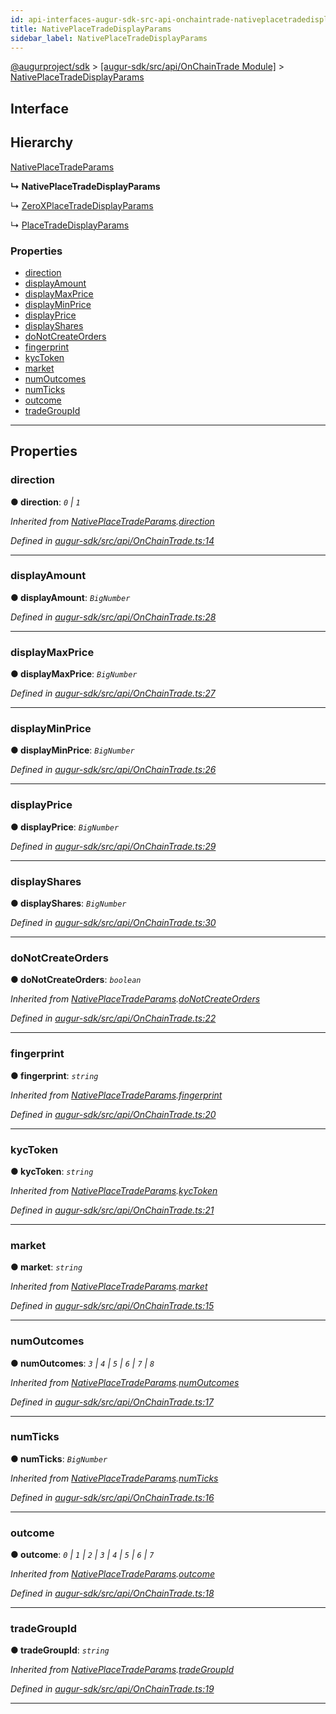 ```yaml
---
id: api-interfaces-augur-sdk-src-api-onchaintrade-nativeplacetradedisplayparams
title: NativePlaceTradeDisplayParams
sidebar_label: NativePlaceTradeDisplayParams
---
```


[@augurproject/sdk](api-readme.md) > [[augur-sdk/src/api/OnChainTrade Module]](api-modules-augur-sdk-src-api-onchaintrade-module.md) > [NativePlaceTradeDisplayParams](api-interfaces-augur-sdk-src-api-onchaintrade-nativeplacetradedisplayparams.md)

## Interface

## Hierarchy

 [NativePlaceTradeParams](api-interfaces-augur-sdk-src-api-onchaintrade-nativeplacetradeparams.md)

**↳ NativePlaceTradeDisplayParams**

↳  [ZeroXPlaceTradeDisplayParams](api-interfaces-augur-sdk-src-api-zerox-zeroxplacetradedisplayparams.md)

↳  [PlaceTradeDisplayParams](api-interfaces-augur-sdk-src-api-trade-placetradedisplayparams.md)

### Properties

* [direction](api-interfaces-augur-sdk-src-api-onchaintrade-nativeplacetradedisplayparams.md#direction)
* [displayAmount](api-interfaces-augur-sdk-src-api-onchaintrade-nativeplacetradedisplayparams.md#displayamount)
* [displayMaxPrice](api-interfaces-augur-sdk-src-api-onchaintrade-nativeplacetradedisplayparams.md#displaymaxprice)
* [displayMinPrice](api-interfaces-augur-sdk-src-api-onchaintrade-nativeplacetradedisplayparams.md#displayminprice)
* [displayPrice](api-interfaces-augur-sdk-src-api-onchaintrade-nativeplacetradedisplayparams.md#displayprice)
* [displayShares](api-interfaces-augur-sdk-src-api-onchaintrade-nativeplacetradedisplayparams.md#displayshares)
* [doNotCreateOrders](api-interfaces-augur-sdk-src-api-onchaintrade-nativeplacetradedisplayparams.md#donotcreateorders)
* [fingerprint](api-interfaces-augur-sdk-src-api-onchaintrade-nativeplacetradedisplayparams.md#fingerprint)
* [kycToken](api-interfaces-augur-sdk-src-api-onchaintrade-nativeplacetradedisplayparams.md#kyctoken)
* [market](api-interfaces-augur-sdk-src-api-onchaintrade-nativeplacetradedisplayparams.md#market)
* [numOutcomes](api-interfaces-augur-sdk-src-api-onchaintrade-nativeplacetradedisplayparams.md#numoutcomes)
* [numTicks](api-interfaces-augur-sdk-src-api-onchaintrade-nativeplacetradedisplayparams.md#numticks)
* [outcome](api-interfaces-augur-sdk-src-api-onchaintrade-nativeplacetradedisplayparams.md#outcome)
* [tradeGroupId](api-interfaces-augur-sdk-src-api-onchaintrade-nativeplacetradedisplayparams.md#tradegroupid)

---

## Properties

<a id="direction"></a>

###  direction

**● direction**: *`0` \| `1`*

*Inherited from [NativePlaceTradeParams](api-interfaces-augur-sdk-src-api-onchaintrade-nativeplacetradeparams.md).[direction](api-interfaces-augur-sdk-src-api-onchaintrade-nativeplacetradeparams.md#direction)*

*Defined in [augur-sdk/src/api/OnChainTrade.ts:14](https://github.com/AugurProject/augur/blob/304ca83772/packages/augur-sdk/src/api/OnChainTrade.ts#L14)*

___
<a id="displayamount"></a>

###  displayAmount

**● displayAmount**: *`BigNumber`*

*Defined in [augur-sdk/src/api/OnChainTrade.ts:28](https://github.com/AugurProject/augur/blob/304ca83772/packages/augur-sdk/src/api/OnChainTrade.ts#L28)*

___
<a id="displaymaxprice"></a>

###  displayMaxPrice

**● displayMaxPrice**: *`BigNumber`*

*Defined in [augur-sdk/src/api/OnChainTrade.ts:27](https://github.com/AugurProject/augur/blob/304ca83772/packages/augur-sdk/src/api/OnChainTrade.ts#L27)*

___
<a id="displayminprice"></a>

###  displayMinPrice

**● displayMinPrice**: *`BigNumber`*

*Defined in [augur-sdk/src/api/OnChainTrade.ts:26](https://github.com/AugurProject/augur/blob/304ca83772/packages/augur-sdk/src/api/OnChainTrade.ts#L26)*

___
<a id="displayprice"></a>

###  displayPrice

**● displayPrice**: *`BigNumber`*

*Defined in [augur-sdk/src/api/OnChainTrade.ts:29](https://github.com/AugurProject/augur/blob/304ca83772/packages/augur-sdk/src/api/OnChainTrade.ts#L29)*

___
<a id="displayshares"></a>

###  displayShares

**● displayShares**: *`BigNumber`*

*Defined in [augur-sdk/src/api/OnChainTrade.ts:30](https://github.com/AugurProject/augur/blob/304ca83772/packages/augur-sdk/src/api/OnChainTrade.ts#L30)*

___
<a id="donotcreateorders"></a>

###  doNotCreateOrders

**● doNotCreateOrders**: *`boolean`*

*Inherited from [NativePlaceTradeParams](api-interfaces-augur-sdk-src-api-onchaintrade-nativeplacetradeparams.md).[doNotCreateOrders](api-interfaces-augur-sdk-src-api-onchaintrade-nativeplacetradeparams.md#donotcreateorders)*

*Defined in [augur-sdk/src/api/OnChainTrade.ts:22](https://github.com/AugurProject/augur/blob/304ca83772/packages/augur-sdk/src/api/OnChainTrade.ts#L22)*

___
<a id="fingerprint"></a>

###  fingerprint

**● fingerprint**: *`string`*

*Inherited from [NativePlaceTradeParams](api-interfaces-augur-sdk-src-api-onchaintrade-nativeplacetradeparams.md).[fingerprint](api-interfaces-augur-sdk-src-api-onchaintrade-nativeplacetradeparams.md#fingerprint)*

*Defined in [augur-sdk/src/api/OnChainTrade.ts:20](https://github.com/AugurProject/augur/blob/304ca83772/packages/augur-sdk/src/api/OnChainTrade.ts#L20)*

___
<a id="kyctoken"></a>

###  kycToken

**● kycToken**: *`string`*

*Inherited from [NativePlaceTradeParams](api-interfaces-augur-sdk-src-api-onchaintrade-nativeplacetradeparams.md).[kycToken](api-interfaces-augur-sdk-src-api-onchaintrade-nativeplacetradeparams.md#kyctoken)*

*Defined in [augur-sdk/src/api/OnChainTrade.ts:21](https://github.com/AugurProject/augur/blob/304ca83772/packages/augur-sdk/src/api/OnChainTrade.ts#L21)*

___
<a id="market"></a>

###  market

**● market**: *`string`*

*Inherited from [NativePlaceTradeParams](api-interfaces-augur-sdk-src-api-onchaintrade-nativeplacetradeparams.md).[market](api-interfaces-augur-sdk-src-api-onchaintrade-nativeplacetradeparams.md#market)*

*Defined in [augur-sdk/src/api/OnChainTrade.ts:15](https://github.com/AugurProject/augur/blob/304ca83772/packages/augur-sdk/src/api/OnChainTrade.ts#L15)*

___
<a id="numoutcomes"></a>

###  numOutcomes

**● numOutcomes**: *`3` \| `4` \| `5` \| `6` \| `7` \| `8`*

*Inherited from [NativePlaceTradeParams](api-interfaces-augur-sdk-src-api-onchaintrade-nativeplacetradeparams.md).[numOutcomes](api-interfaces-augur-sdk-src-api-onchaintrade-nativeplacetradeparams.md#numoutcomes)*

*Defined in [augur-sdk/src/api/OnChainTrade.ts:17](https://github.com/AugurProject/augur/blob/304ca83772/packages/augur-sdk/src/api/OnChainTrade.ts#L17)*

___
<a id="numticks"></a>

###  numTicks

**● numTicks**: *`BigNumber`*

*Inherited from [NativePlaceTradeParams](api-interfaces-augur-sdk-src-api-onchaintrade-nativeplacetradeparams.md).[numTicks](api-interfaces-augur-sdk-src-api-onchaintrade-nativeplacetradeparams.md#numticks)*

*Defined in [augur-sdk/src/api/OnChainTrade.ts:16](https://github.com/AugurProject/augur/blob/304ca83772/packages/augur-sdk/src/api/OnChainTrade.ts#L16)*

___
<a id="outcome"></a>

###  outcome

**● outcome**: *`0` \| `1` \| `2` \| `3` \| `4` \| `5` \| `6` \| `7`*

*Inherited from [NativePlaceTradeParams](api-interfaces-augur-sdk-src-api-onchaintrade-nativeplacetradeparams.md).[outcome](api-interfaces-augur-sdk-src-api-onchaintrade-nativeplacetradeparams.md#outcome)*

*Defined in [augur-sdk/src/api/OnChainTrade.ts:18](https://github.com/AugurProject/augur/blob/304ca83772/packages/augur-sdk/src/api/OnChainTrade.ts#L18)*

___
<a id="tradegroupid"></a>

###  tradeGroupId

**● tradeGroupId**: *`string`*

*Inherited from [NativePlaceTradeParams](api-interfaces-augur-sdk-src-api-onchaintrade-nativeplacetradeparams.md).[tradeGroupId](api-interfaces-augur-sdk-src-api-onchaintrade-nativeplacetradeparams.md#tradegroupid)*

*Defined in [augur-sdk/src/api/OnChainTrade.ts:19](https://github.com/AugurProject/augur/blob/304ca83772/packages/augur-sdk/src/api/OnChainTrade.ts#L19)*

___

